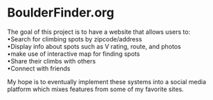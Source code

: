 # BoulderFinder.org
The goal of this project is to have a website that allows users to: <br>
  •Search for climbing spots by zipcode/address <br>
  •Display info about spots such as V rating, route, and photos <br>
  •make use of interactive map for finding spots <br> 
  •Share their climbs with others<br>
  •Connect with friends <br>

My hope is to eventually implement these systems into a social media platform which mixes features from some of my favorite sites.
  
